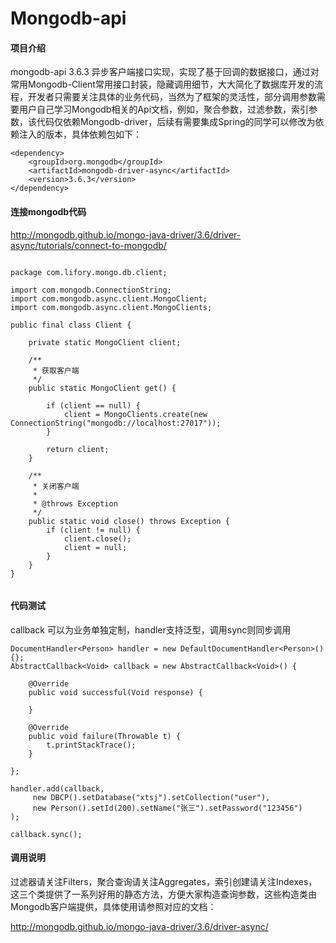 # Mongodb-api

#### 项目介绍
mongodb-api 3.6.3 异步客户端接口实现，实现了基于回调的数据接口，通过对常用Mongodb-Client常用接口封装，隐藏调用细节，大大简化了数据库开发的流程，开发者只需要关注具体的业务代码，当然为了框架的灵活性，部分调用参数需要用户自己学习Mongodb相关的Api文档，例如，聚合参数，过滤参数，索引参数，该代码仅依赖Mongodb-driver，后续有需要集成Spring的同学可以修改为依赖注入的版本，具体依赖包如下：
```
<dependency>
    <groupId>org.mongodb</groupId>
    <artifactId>mongodb-driver-async</artifactId>
    <version>3.6.3</version>
</dependency>

```

#### 连接mongodb代码
http://mongodb.github.io/mongo-java-driver/3.6/driver-async/tutorials/connect-to-mongodb/

```

package com.lifory.mongo.db.client;

import com.mongodb.ConnectionString;
import com.mongodb.async.client.MongoClient;
import com.mongodb.async.client.MongoClients;

public final class Client {

	private static MongoClient client;

	/**
	 * 获取客户端
	 */
	public static MongoClient get() {

		if (client == null) {
			client = MongoClients.create(new ConnectionString("mongodb://localhost:27017"));
		}

		return client;
	}

	/**
	 * 关闭客户端
	 * 
	 * @throws Exception
	 */
	public static void close() throws Exception {
		if (client != null) {
			client.close();
			client = null;
		}
	}
}


```

#### 代码测试

callback 可以为业务单独定制，handler支持泛型，调用sync则同步调用
```
DocumentHandler<Person> handler = new DefaultDocumentHandler<Person>() {};
AbstractCallback<Void> callback = new AbstractCallback<Void>() {

	@Override
	public void successful(Void response) {
				
	}

	@Override
	public void failure(Throwable t) {
		t.printStackTrace();
	}
			
};
		
handler.add(callback, 
     new DBCP().setDatabase("xtsj").setCollection("user"),
     new Person().setId(200).setName("张三").setPassword("123456")
);
		
callback.sync();
```


#### 调用说明

过滤器请关注Filters，聚合查询请关注Aggregates，索引创建请关注Indexes，这三个类提供了一系列好用的静态方法，方便大家构造查询参数，这些构造类由Mongodb客户端提供，具体使用请参照对应的文档：

http://mongodb.github.io/mongo-java-driver/3.6/driver-async/

